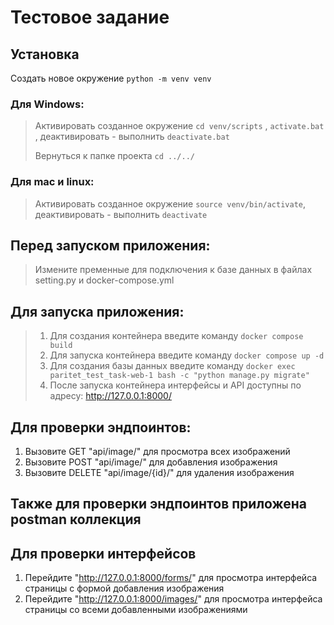 # Тестовое задание

## Установка

Создать новое окружение `python -m venv venv`

### Для Windows:

> Активировать созданное окружение `cd venv/scripts` , `activate.bat` , деактивировать - выполнить `deactivate.bat`
>
>Вернуться к папке проекта `cd ../../`

### Для mac и linux:

> Активировать созданное окружение `source venv/bin/activate`, деактивировать - выполнить `deactivate`

## Перед запуском приложения:
> Измените пременные для подключения к базе данных в файлах setting.py и docker-compose.yml

## Для запуска приложения:

> 1. Для создания контейнера введите команду ``docker compose build``
>2. Для запуска контейнера введите команду ``docker compose up -d``
>3. Для создания базы данных введите команду ``docker exec paritet_test_task-web-1 bash -c "python manage.py migrate"``
>4. После запуска контейнера интерфейсы и API доступны по адресу: http://127.0.0.1:8000/

## Для проверки эндпоинтов:

1. Вызовите GET "api/image/" для просмотра всех изображений
2. Вызовите POST "api/image/" для добавления изображения
2. Вызовите DELETE "api/image/{id}/" для удаления изображения

## Также для проверки эндпоинтов приложена postman коллекция

## Для проверки интерфейсов

1. Перейдите "http://127.0.0.1:8000/forms/" для просмотра интерфейса страницы с формой добавления изображения
2. Перейдите "http://127.0.0.1:8000/images/" для просмотра интерфейса страницы со всеми добавленными изображениями

